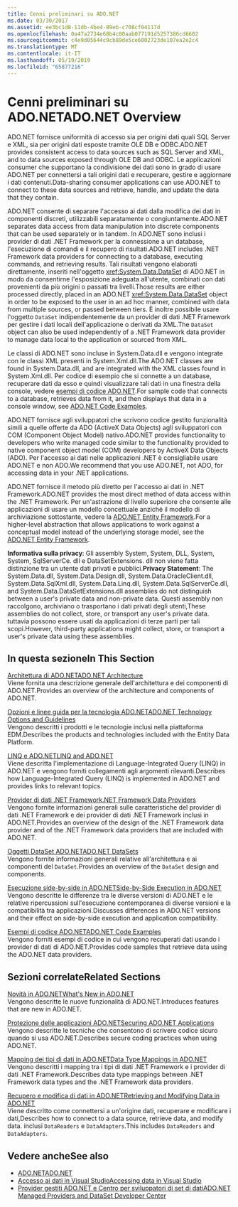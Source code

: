 ```yaml
---
title: Cenni preliminari su ADO.NET
ms.date: 03/30/2017
ms.assetid: ee3bc1d8-11db-4be4-89eb-c708cf04117d
ms.openlocfilehash: 0a47a2734e68b4c00aab077191d5257386cd6602
ms.sourcegitcommit: c4e9d05644c9cb89de5ce6002723de107ea2e2c4
ms.translationtype: MT
ms.contentlocale: it-IT
ms.lasthandoff: 05/19/2019
ms.locfileid: "65877216"
---
```

# <a name="adonet-overview"></a><span data-ttu-id="d53ab-102">Cenni preliminari su ADO.NET</span><span class="sxs-lookup"><span data-stu-id="d53ab-102">ADO.NET Overview</span></span>
<span data-ttu-id="d53ab-103">ADO.NET fornisce uniformità di accesso sia per origini dati quali SQL Server e XML, sia per origini dati esposte tramite OLE DB e ODBC.</span><span class="sxs-lookup"><span data-stu-id="d53ab-103">ADO.NET provides consistent access to data sources such as SQL Server and XML, and to data sources exposed through OLE DB and ODBC.</span></span> <span data-ttu-id="d53ab-104">Le applicazioni consumer che supportano la condivisione dei dati sono in grado di usare ADO.NET per connettersi a tali origini dati e recuperare, gestire e aggiornare i dati contenuti.</span><span class="sxs-lookup"><span data-stu-id="d53ab-104">Data-sharing consumer applications can use ADO.NET to connect to these data sources and retrieve, handle, and update the data that they contain.</span></span>  
  
 <span data-ttu-id="d53ab-105">ADO.NET consente di separare l'accesso ai dati dalla modifica dei dati in componenti discreti, utilizzabili separatamente o congiuntamente.</span><span class="sxs-lookup"><span data-stu-id="d53ab-105">ADO.NET separates data access from data manipulation into discrete components that can be used separately or in tandem.</span></span> <span data-ttu-id="d53ab-106">In ADO.NET sono inclusi i provider di dati .NET Framework per la connessione a un database, l'esecuzione di comandi e il recupero di risultati.</span><span class="sxs-lookup"><span data-stu-id="d53ab-106">ADO.NET includes .NET Framework data providers for connecting to a database, executing commands, and retrieving results.</span></span> <span data-ttu-id="d53ab-107">Tali risultati vengono elaborati direttamente, inseriti nell'oggetto <xref:System.Data.DataSet> di ADO.NET in modo da consentirne l'esposizione adeguata all'utente, combinati con dati provenienti da più origini o passati tra livelli.</span><span class="sxs-lookup"><span data-stu-id="d53ab-107">Those results are either processed directly, placed in an ADO.NET <xref:System.Data.DataSet> object in order to be exposed to the user in an ad hoc manner, combined with data from multiple sources, or passed between tiers.</span></span> <span data-ttu-id="d53ab-108">È inoltre possibile usare l'oggetto `DataSet` indipendentemente da un provider di dati .NET Framework per gestire i dati locali dell'applicazione o derivati da XML.</span><span class="sxs-lookup"><span data-stu-id="d53ab-108">The `DataSet` object can also be used independently of a .NET Framework data provider to manage data local to the application or sourced from XML.</span></span>  
  
 <span data-ttu-id="d53ab-109">Le classi di ADO.NET sono incluse in System.Data.dll e vengono integrate con le classi XML presenti in System.Xml.dll.</span><span class="sxs-lookup"><span data-stu-id="d53ab-109">The ADO.NET classes are found in System.Data.dll, and are integrated with the XML classes found in System.Xml.dll.</span></span> <span data-ttu-id="d53ab-110">Per codice di esempio che si connette a un database, recuperare dati da esso e quindi visualizzare tali dati in una finestra della console, vedere [esempi di codice ADO.NET](../../../../docs/framework/data/adonet/ado-net-code-examples.md).</span><span class="sxs-lookup"><span data-stu-id="d53ab-110">For sample code that connects to a database, retrieves data from it, and then displays that data in a console window, see [ADO.NET Code Examples](../../../../docs/framework/data/adonet/ado-net-code-examples.md).</span></span>  
  
 <span data-ttu-id="d53ab-111">ADO.NET fornisce agli sviluppatori che scrivono codice gestito funzionalità simili a quelle offerte da ADO (ActiveX Data Objects) agli sviluppatori con COM (Component Object Model) nativo.</span><span class="sxs-lookup"><span data-stu-id="d53ab-111">ADO.NET provides functionality to developers who write managed code similar to the functionality provided to native component object model (COM) developers by ActiveX Data Objects (ADO).</span></span> <span data-ttu-id="d53ab-112">Per l'accesso ai dati nelle applicazioni .NET è consigliabile usare ADO.NET e non ADO.</span><span class="sxs-lookup"><span data-stu-id="d53ab-112">We recommend that you use ADO.NET, not ADO, for accessing data in your .NET applications.</span></span>  
  
 <span data-ttu-id="d53ab-113">ADO.NET fornisce il metodo più diretto per l'accesso ai dati in .NET Framework.</span><span class="sxs-lookup"><span data-stu-id="d53ab-113">ADO.NET provides the most direct method of data access within the .NET Framework.</span></span> <span data-ttu-id="d53ab-114">Per un'astrazione di livello superiore che consente alle applicazioni di usare un modello concettuale anziché il modello di archiviazione sottostante, vedere la [ADO.NET Entity Framework](../../../../docs/framework/data/adonet/ef/index.md).</span><span class="sxs-lookup"><span data-stu-id="d53ab-114">For a higher-level abstraction that allows applications to work against a conceptual model instead of the underlying storage model, see the [ADO.NET Entity Framework](../../../../docs/framework/data/adonet/ef/index.md).</span></span>  
  
 <span data-ttu-id="d53ab-115">**Informativa sulla privacy**: Gli assembly System, System, DLL, System, System, SqlServerCe. dll e DataSetExtensions. dll non viene fatta distinzione tra un utente dati privati e pubblici.</span><span class="sxs-lookup"><span data-stu-id="d53ab-115">**Privacy Statement**: The System.Data.dll, System.Data.Design.dll, System.Data.OracleClient.dll, System.Data.SqlXml.dll, System.Data.Linq.dll, System.Data.SqlServerCe.dll, and System.Data.DataSetExtensions.dll assemblies do not distinguish between a user's private data and non-private data.</span></span>  <span data-ttu-id="d53ab-116">Questi assembly non raccolgono, archiviano o trasportano i dati privati degli utenti,</span><span class="sxs-lookup"><span data-stu-id="d53ab-116">These assemblies do not collect, store, or transport any user's private data.</span></span> <span data-ttu-id="d53ab-117">tuttavia possono essere usati da applicazioni di terze parti per tali scopi.</span><span class="sxs-lookup"><span data-stu-id="d53ab-117">However, third-party applications might collect, store, or transport a user's private data using these assemblies.</span></span>  
  
## <a name="in-this-section"></a><span data-ttu-id="d53ab-118">In questa sezione</span><span class="sxs-lookup"><span data-stu-id="d53ab-118">In This Section</span></span>  
 [<span data-ttu-id="d53ab-119">Architettura di ADO.NET</span><span class="sxs-lookup"><span data-stu-id="d53ab-119">ADO.NET Architecture</span></span>](../../../../docs/framework/data/adonet/ado-net-architecture.md)  
 <span data-ttu-id="d53ab-120">Viene fornita una descrizione generale dell'architettura e dei componenti di ADO.NET.</span><span class="sxs-lookup"><span data-stu-id="d53ab-120">Provides an overview of the architecture and components of ADO.NET.</span></span>  
  
 [<span data-ttu-id="d53ab-121">Opzioni e linee guida per la tecnologia ADO.NET</span><span class="sxs-lookup"><span data-stu-id="d53ab-121">ADO.NET Technology Options and Guidelines</span></span>](../../../../docs/framework/data/adonet/ado-net-technology-options-and-guidelines.md)  
 <span data-ttu-id="d53ab-122">Vengono descritti i prodotti e le tecnologie inclusi nella piattaforma EDM.</span><span class="sxs-lookup"><span data-stu-id="d53ab-122">Describes the products and technologies included with the Entity Data Platform.</span></span>  
  
 [<span data-ttu-id="d53ab-123">LINQ e ADO.NET</span><span class="sxs-lookup"><span data-stu-id="d53ab-123">LINQ and ADO.NET</span></span>](../../../../docs/framework/data/adonet/linq-and-ado-net.md)  
 <span data-ttu-id="d53ab-124">Viene descritta l'implementazione di Language-Integrated Query (LINQ) in ADO.NET e vengono forniti collegamenti agli argomenti rilevanti.</span><span class="sxs-lookup"><span data-stu-id="d53ab-124">Describes how Language-Integrated Query (LINQ) is implemented in ADO.NET and provides links to relevant topics.</span></span>  
  
 [<span data-ttu-id="d53ab-125">Provider di dati .NET Framework</span><span class="sxs-lookup"><span data-stu-id="d53ab-125">.NET Framework Data Providers</span></span>](../../../../docs/framework/data/adonet/data-providers.md)  
 <span data-ttu-id="d53ab-126">Vengono fornite informazioni generali sulle caratteristiche del provider di dati .NET Framework e dei provider di dati .NET Framework inclusi in ADO.NET.</span><span class="sxs-lookup"><span data-stu-id="d53ab-126">Provides an overview of the design of the .NET Framework data provider and of the .NET Framework data providers that are included with ADO.NET.</span></span>  
  
 [<span data-ttu-id="d53ab-127">Oggetti DataSet ADO.NET</span><span class="sxs-lookup"><span data-stu-id="d53ab-127">ADO.NET DataSets</span></span>](../../../../docs/framework/data/adonet/ado-net-datasets.md)  
 <span data-ttu-id="d53ab-128">Vengono fornite informazioni generali relative all'architettura e ai componenti del `DataSet`.</span><span class="sxs-lookup"><span data-stu-id="d53ab-128">Provides an overview of the `DataSet` design and components.</span></span>  
  
 [<span data-ttu-id="d53ab-129">Esecuzione side-by-side in ADO.NET</span><span class="sxs-lookup"><span data-stu-id="d53ab-129">Side-by-Side Execution in ADO.NET</span></span>](../../../../docs/framework/data/adonet/side-by-side-execution.md)  
 <span data-ttu-id="d53ab-130">Vengono descritte le differenze tra le diverse versioni di ADO.NET e le relative ripercussioni sull'esecuzione contemporanea di diverse versioni e la compatibilità tra applicazioni.</span><span class="sxs-lookup"><span data-stu-id="d53ab-130">Discusses differences in ADO.NET versions and their effect on side-by-side execution and application compatibility.</span></span>  
  
 [<span data-ttu-id="d53ab-131">Esempi di codice ADO.NET</span><span class="sxs-lookup"><span data-stu-id="d53ab-131">ADO.NET Code Examples</span></span>](../../../../docs/framework/data/adonet/ado-net-code-examples.md)  
 <span data-ttu-id="d53ab-132">Vengono forniti esempi di codice in cui vengono recuperati dati usando i provider di dati di ADO.NET.</span><span class="sxs-lookup"><span data-stu-id="d53ab-132">Provides code samples that retrieve data using the ADO.NET data providers.</span></span>  
  
## <a name="related-sections"></a><span data-ttu-id="d53ab-133">Sezioni correlate</span><span class="sxs-lookup"><span data-stu-id="d53ab-133">Related Sections</span></span>  
 [<span data-ttu-id="d53ab-134">Novità in ADO.NET</span><span class="sxs-lookup"><span data-stu-id="d53ab-134">What's New in ADO.NET</span></span>](../../../../docs/framework/data/adonet/whats-new.md)  
 <span data-ttu-id="d53ab-135">Vengono descritte le nuove funzionalità di ADO.NET.</span><span class="sxs-lookup"><span data-stu-id="d53ab-135">Introduces features that are new in ADO.NET.</span></span>  
  
 [<span data-ttu-id="d53ab-136">Protezione delle applicazioni ADO.NET</span><span class="sxs-lookup"><span data-stu-id="d53ab-136">Securing ADO.NET Applications</span></span>](../../../../docs/framework/data/adonet/securing-ado-net-applications.md)  
 <span data-ttu-id="d53ab-137">Vengono descritte le tecniche che consentono di scrivere codice sicuro quando si usa ADO.NET.</span><span class="sxs-lookup"><span data-stu-id="d53ab-137">Describes secure coding practices when using ADO.NET.</span></span>  
  
 [<span data-ttu-id="d53ab-138">Mapping dei tipi di dati in ADO.NET</span><span class="sxs-lookup"><span data-stu-id="d53ab-138">Data Type Mappings in ADO.NET</span></span>](../../../../docs/framework/data/adonet/data-type-mappings-in-ado-net.md)  
 <span data-ttu-id="d53ab-139">Vengono descritti i mapping tra i tipi di dati .NET Framework e i provider di dati .NET Framework.</span><span class="sxs-lookup"><span data-stu-id="d53ab-139">Describes data type mappings between .NET Framework data types and the .NET Framework data providers.</span></span>  
  
 [<span data-ttu-id="d53ab-140">Recupero e modifica di dati in ADO.NET</span><span class="sxs-lookup"><span data-stu-id="d53ab-140">Retrieving and Modifying Data in ADO.NET</span></span>](../../../../docs/framework/data/adonet/retrieving-and-modifying-data.md)  
 <span data-ttu-id="d53ab-141">Viene descritto come connettersi a un'origine dati, recuperare e modificare i dati,</span><span class="sxs-lookup"><span data-stu-id="d53ab-141">Describes how to connect to a data source, retrieve data, and modify data.</span></span> <span data-ttu-id="d53ab-142">inclusi `DataReaders` e `DataAdapters`.</span><span class="sxs-lookup"><span data-stu-id="d53ab-142">This includes `DataReaders` and `DataAdapters`.</span></span>  
  
## <a name="see-also"></a><span data-ttu-id="d53ab-143">Vedere anche</span><span class="sxs-lookup"><span data-stu-id="d53ab-143">See also</span></span>

- [<span data-ttu-id="d53ab-144">ADO.NET</span><span class="sxs-lookup"><span data-stu-id="d53ab-144">ADO.NET</span></span>](../../../../docs/framework/data/adonet/index.md)
- [<span data-ttu-id="d53ab-145">Accesso ai dati in Visual Studio</span><span class="sxs-lookup"><span data-stu-id="d53ab-145">Accessing data in Visual Studio</span></span>](/visualstudio/data-tools/accessing-data-in-visual-studio)
- [<span data-ttu-id="d53ab-146">Provider gestiti ADO.NET e Centro per sviluppatori di set di dati</span><span class="sxs-lookup"><span data-stu-id="d53ab-146">ADO.NET Managed Providers and DataSet Developer Center</span></span>](https://go.microsoft.com/fwlink/?LinkId=217917)

